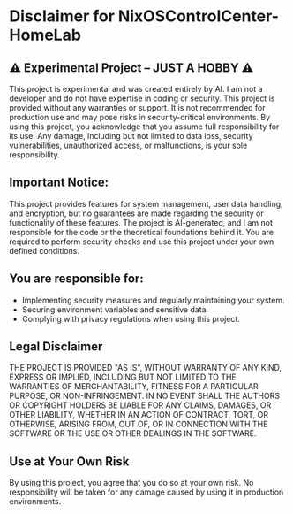 # Disclaimer for NixOSControlCenter-HomeLab

## ⚠️ Experimental Project – JUST A HOBBY ⚠️

This project is experimental and was created entirely by AI. I am not a developer and do not have expertise in coding or security. This project is provided without any warranties or support. It is not recommended for production use and may pose risks in security-critical environments. By using this project, you acknowledge that you assume full responsibility for its use. Any damage, including but not limited to data loss, security vulnerabilities, unauthorized access, or malfunctions, is your sole responsibility.

## Important Notice:
This project provides features for system management, user data handling, and encryption, but no guarantees are made regarding the security or functionality of these features. The project is AI-generated, and I am not responsible for the code or the theoretical foundations behind it. You are required to perform security checks and use this project under your own defined conditions.

## You are responsible for:

- Implementing security measures and regularly maintaining your system.
- Securing environment variables and sensitive data.
- Complying with privacy regulations when using this project.

## Legal Disclaimer

THE PROJECT IS PROVIDED "AS IS", WITHOUT WARRANTY OF ANY KIND, EXPRESS OR IMPLIED, INCLUDING BUT NOT LIMITED TO THE WARRANTIES OF MERCHANTABILITY, FITNESS FOR A PARTICULAR PURPOSE, OR NON-INFRINGEMENT. IN NO EVENT SHALL THE AUTHORS OR COPYRIGHT HOLDERS BE LIABLE FOR ANY CLAIMS, DAMAGES, OR OTHER LIABILITY, WHETHER IN AN ACTION OF CONTRACT, TORT, OR OTHERWISE, ARISING FROM, OUT OF, OR IN CONNECTION WITH THE SOFTWARE OR THE USE OR OTHER DEALINGS IN THE SOFTWARE.

## Use at Your Own Risk

By using this project, you agree that you do so at your own risk. No responsibility will be taken for any damage caused by using it in production environments.